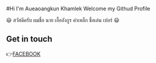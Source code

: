 #Hi I'm Aueaoangkun Khamlek Welcome my Githud Profile

😃 สวัสดีครับ ผมชื่อ นาย เอื้ออังกูร คำเหล็ก ชื่อเล่น เปอร์ 😃

## Get in touch
👉[FACEBOOK](https://www.facebook.com/P.PerKhamlek)<br>




<!--
**AueaoangkunKh/Aueaoangkunkh** is a ✨ _special_ ✨ repository because its `README.md` (this file) appears on your GitHub profile.

Here are some ideas to get you started:

- 🔭 I’m currently working on ...
- 🌱 I’m currently learning ...
- 👯 I’m looking to collaborate on ...
- 🤔 I’m looking for help with ...
- 💬 Ask me about ...
- 📫 How to reach me: ...
- 😄 Pronouns: ...
- ⚡ Fun fact: ...
-->
